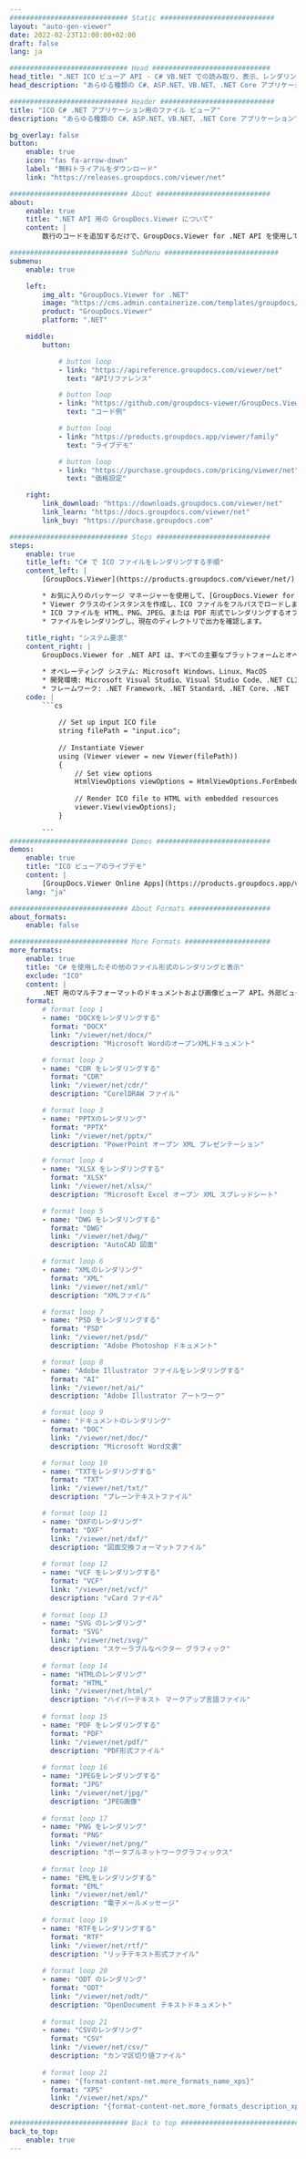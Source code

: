 ```yaml
---
############################# Static ############################
layout: "auto-gen-viewer"
date: 2022-02-23T12:00:00+02:00
draft: false
lang: ja

############################# Head #############################
head_title: ".NET ICO ビューア API - C# VB.NET での読み取り、表示、レンダリング"
head_description: "あらゆる種類の C#、ASP.NET、VB.NET、.NET Core アプリケーションで ICO を読み取り、レンダリング、表示する .NET ドキュメント ビューア API。"

############################# Header ############################
title: "ICO C# .NET アプリケーション用のファイル ビューア" 
description: "あらゆる種類の C#、ASP.NET、VB.NET、.NET Core アプリケーションで ICO ファイルを読み取り、レンダリング、表示するための .NET ドキュメント ビューア API。数行のコードを使用して、HTML5、PDF、または画像として、正確な書式設定とレイアウトでレンダリングされたファイルを表示します。" 

bg_overlay: false
button:
    enable: true
    icon: "fas fa-arrow-down"
    label: "無料トライアルをダウンロード"
    link: "https://releases.groupdocs.com/viewer/net"

############################# About ############################
about:
    enable: true
    title: ".NET API 用の GroupDocs.Viewer について" 
    content: |
        数行のコードを追加するだけで、GroupDocs.Viewer for .NET API を使用して .NET アプリケーションで 190 以上の一般的なドキュメント形式の表示を開始できます。開発者は、PDF、ワード プロセッシング、Excel スプレッドシート、プレゼンテーション、Visio、プロジェクト、Outlook、その他多くの一般的なドキュメント形式を HTML5、画像、または PDF モードで簡単に表示できます。ドキュメントのレンダリングは高速で、元のソース ファイルと同一であり、追加のソフトウェアやその他の外部ライブラリをインストールする必要はありません。

############################# SubMenu ############################
submenu:
    enable: true

    left:
        img_alt: "GroupDocs.Viewer for .NET"
        image: "https://cms.admin.containerize.com/templates/groupdocs/images/product-logos/90x90-noborder/groupdocs-viewer-net.png"
        product: "GroupDocs.Viewer"
        platform: ".NET"

    middle:
        button:

            # button loop
            - link: "https://apireference.groupdocs.com/viewer/net"
              text: "APIリファレンス"

            # button loop
            - link: "https://github.com/groupdocs-viewer/GroupDocs.Viewer-for-.NET"
              text: "コード例"

            # button loop
            - link: "https://products.groupdocs.app/viewer/family"
              text: "ライブデモ"

            # button loop
            - link: "https://purchase.groupdocs.com/pricing/viewer/net"
              text: "価格設定"

    right:
        link_download: "https://downloads.groupdocs.com/viewer/net"
        link_learn: "https://docs.groupdocs.com/viewer/net"
        link_buy: "https://purchase.groupdocs.com"

############################# Steps ############################
steps:
    enable: true
    title_left: "C# で ICO ファイルをレンダリングする手順" 
    content_left: |
        [GroupDocs.Viewer](https://products.groupdocs.com/viewer/net/) を使用すると、いくつかの手順で ICO を HTML、JPEG、PNG、または PDF にレンダリングできます。

        * お気に入りのパッケージ マネージャーを使用して、[GroupDocs.Viewer for .NET](https://www.nuget.org/packages/groupdocs.viewer) をインストールします。 
        * Viewer クラスのインスタンスを作成し、ICO ファイルをフルパスでロードします。 
        * ICO ファイルを HTML、PNG、JPEG、または PDF 形式でレンダリングするオプションを設定します。 
        * ファイルをレンダリングし、現在のディレクトリで出力を確認します。 
        
    title_right: "システム要求" 
    content_right: |
        GroupDocs.Viewer for .NET API は、すべての主要なプラットフォームとオペレーティング システムでサポートされています。以下のコードを実行する前に、次の前提条件がシステムにインストールされていることを確認してください。

        * オペレーティング システム: Microsoft Windows、Linux、MacOS 
        * 開発環境: Microsoft Visual Studio、Visual Studio Code、.NET CLI 
        * フレームワーク: .NET Framework、.NET Standard、.NET Core、.NET 
    code: |
        ```cs
                        
            // Set up input ICO file
            string filePath = "input.ico";
        
            // Instantiate Viewer
            using (Viewer viewer = new Viewer(filePath))
            {
            	// Set view options 
            	HtmlViewOptions viewOptions = HtmlViewOptions.ForEmbeddedResources();
                    
            	// Render ICO file to HTML with embedded resources
            	viewer.View(viewOptions);
            }
             
        ```
############################# Demos ############################
demos:
    enable: true
    title: "ICO ビューアのライブデモ"
    content: |
        [GroupDocs.Viewer Online Apps](https://products.groupdocs.app/viewer/ico) ウェブサイトにアクセスして、今すぐ ICO ファイルを表示してください。
    lang: "ja"

############################# About Formats ####################
about_formats:
    enable: false

############################# More Formats #####################
more_formats:
    enable: true
    title: "C# を使用したその他のファイル形式のレンダリングと表示"
    exclude: "ICO"
    content: |
        .NET 用のマルチフォーマットのドキュメントおよび画像ビューア API。外部ビューアを使用せずに、以下の一般的なファイル形式の一部を表示します。
    format: 
        # format loop 1
        - name: "DOCXをレンダリングする"
          format: "DOCX"
          link: "/viewer/net/docx/"
          description: "Microsoft WordのオープンXMLドキュメント" 

        # format loop 2
        - name: "CDR をレンダリングする" 
          format: "CDR"
          link: "/viewer/net/cdr/"
          description: "CorelDRAW ファイル" 

        # format loop 3
        - name: "PPTXのレンダリング"
          format: "PPTX"
          link: "/viewer/net/pptx/"
          description: "PowerPoint オープン XML プレゼンテーション" 

        # format loop 4
        - name: "XLSX をレンダリングする"
          format: "XLSX"
          link: "/viewer/net/xlsx/"
          description: "Microsoft Excel オープン XML スプレッドシート" 

        # format loop 5
        - name: "DWG をレンダリングする"
          format: "DWG"
          link: "/viewer/net/dwg/"
          description: "AutoCAD 図面"

        # format loop 6
        - name: "XMLのレンダリング"
          format: "XML"
          link: "/viewer/net/xml/"
          description: "XMLファイル"

        # format loop 7
        - name: "PSD をレンダリングする"
          format: "PSD"
          link: "/viewer/net/psd/"
          description: "Adobe Photoshop ドキュメント"

        # format loop 8
        - name: "Adobe Illustrator ファイルをレンダリングする"
          format: "AI"
          link: "/viewer/net/ai/"
          description: "Adobe Illustrator アートワーク"

        # format loop 9
        - name: "ドキュメントのレンダリング"
          format: "DOC"
          link: "/viewer/net/doc/"
          description: "Microsoft Word文書" 

        # format loop 10
        - name: "TXTをレンダリングする" 
          format: "TXT"
          link: "/viewer/net/txt/"
          description: "プレーンテキストファイル" 

        # format loop 11
        - name: "DXFのレンダリング" 
          format: "DXF"
          link: "/viewer/net/dxf/"
          description: "図面交換フォーマットファイル"  
          
        # format loop 12
        - name: "VCF をレンダリングする"
          format: "VCF"
          link: "/viewer/net/vcf/"
          description: "vCard ファイル"  
              
        # format loop 13
        - name: "SVG のレンダリング"
          format: "SVG"
          link: "/viewer/net/svg/"
          description: "スケーラブルなベクター グラフィック" 
          
        # format loop 14
        - name: "HTMLのレンダリング"
          format: "HTML"
          link: "/viewer/net/html/"
          description: "ハイパーテキスト マークアップ言語ファイル" 
          
        # format loop 15
        - name: "PDF をレンダリングする"
          format: "PDF"
          link: "/viewer/net/pdf/"
          description: "PDF形式ファイル"
          
        # format loop 16
        - name: "JPEGをレンダリングする"
          format: "JPG"
          link: "/viewer/net/jpg/"
          description: "JPEG画像"
          
        # format loop 17
        - name: "PNG をレンダリング"
          format: "PNG"
          link: "/viewer/net/png/"
          description: "ポータブルネットワークグラフィックス" 
          
        # format loop 18
        - name: "EMLをレンダリングする"
          format: "EML"
          link: "/viewer/net/eml/"
          description: "電子メールメッセージ" 
          
        # format loop 19
        - name: "RTFをレンダリングする"
          format: "RTF"
          link: "/viewer/net/rtf/"
          description: "リッチテキスト形式ファイル" 
          
        # format loop 20
        - name: "ODT のレンダリング"
          format: "ODT"
          link: "/viewer/net/odt/"
          description: "OpenDocument テキストドキュメント" 
          
        # format loop 21
        - name: "CSVのレンダリング"
          format: "CSV"
          link: "/viewer/net/csv/"
          description: "カンマ区切り値ファイル" 
          
        # format loop 21
        - name: "{format-content-net.more_formats_name_xps}"
          format: "XPS"
          link: "/viewer/net/xps/"
          description: "{format-content-net.more_formats_description_xps}" 

############################# Back to top ###############################
back_to_top:
    enable: true
---
```

